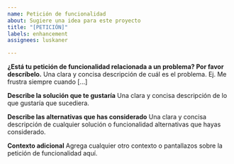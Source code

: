 ```yaml
---
name: Petición de funcionalidad
about: Sugiere una idea para este proyecto
title: "[PETICIÓN]"
labels: enhancement
assignees: luskaner

---
```


**¿Está tu petición de funcionalidad relacionada a un problema? Por favor descríbelo.**
Una clara y concisa descripción de cuál es el problema. Ej. Me frustra siempre cuando [...]

**Describe la solución que te gustaría**
Una clara y concisa descripción de lo que gustaría que sucediera.

**Describe las alternativas que has considerado**
Una clara y concisa descripción de cualquier solución o funcionalidad alternativas que hayas considerado.

**Contexto adicional**
Agrega cualquier otro contexto o pantallazos sobre la petición de funcionalidad aquí.
